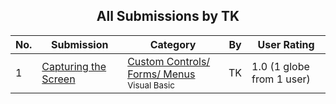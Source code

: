 ﻿<div align="center">

## All Submissions by TK

</div>

No.  | Submission | Category | By   | User Rating
---- | ---------- | -------- | ---- | -----------
1 | [Capturing the Screen<br />](https://github.com/Planet-Source-Code/tk-capturing-the-screen__1-948) | [Custom Controls/ Forms/  Menus<br /><sup>Visual Basic</sup>](../ByCategory/custom-controls-forms-menus__1-4.md) | TK | 1.0 (1 globe from 1 user)

